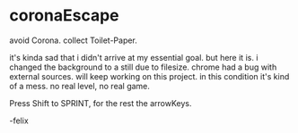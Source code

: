 # coronaEscape
avoid Corona. collect Toilet-Paper. 

it's kinda sad that i didn't arrive at my essential goal. but here it is.
i changed the background to a still due to filesize. chrome had a bug with external sources. 
will keep working on this project. in this condition it's kind of a mess. no real level, no real game.

Press Shift to SPRINT, for the rest the arrowKeys. 

-felix
